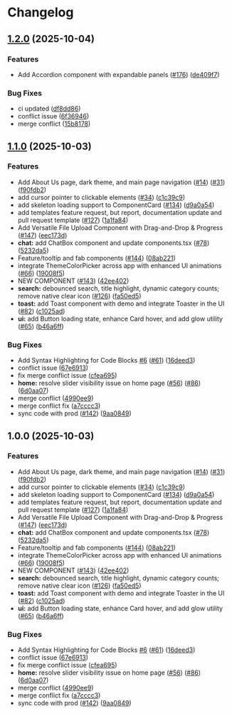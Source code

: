 # Changelog

## [1.2.0](https://github.com/fahimahammed/DevUI/compare/devui-v1.1.0...devui-v1.2.0) (2025-10-04)


### Features

* Add Accordion component with expandable panels ([#176](https://github.com/fahimahammed/DevUI/issues/176)) ([de409f7](https://github.com/fahimahammed/DevUI/commit/de409f7984f47bd9f25f7d46043776447ea9c97d))


### Bug Fixes

* ci updated ([df8dd86](https://github.com/fahimahammed/DevUI/commit/df8dd86871d1661e07e2d54b6b74f4fc7cd10a77))
* conflict issue ([6f36946](https://github.com/fahimahammed/DevUI/commit/6f36946ef078d341d17d7192be6d226b6dc04e74))
* merge conflict ([15b8178](https://github.com/fahimahammed/DevUI/commit/15b8178a478a0151e6c911fd5fc0bed791d364f4))

## [1.1.0](https://github.com/fahimahammed/DevUI/compare/devui-v1.0.0...devui-v1.1.0) (2025-10-03)


### Features

* Add About Us page, dark theme, and main page navigation ([#14](https://github.com/fahimahammed/DevUI/issues/14)) ([#31](https://github.com/fahimahammed/DevUI/issues/31)) ([f90fdb2](https://github.com/fahimahammed/DevUI/commit/f90fdb2724cfcab723ad6ef7db99682a68dc3a2b))
* add cursor pointer to clickable elements ([#34](https://github.com/fahimahammed/DevUI/issues/34)) ([c1c39c9](https://github.com/fahimahammed/DevUI/commit/c1c39c9612d534cab51f4d2061d72642f2d9e78e))
* add skeleton loading support to ComponentCard ([#134](https://github.com/fahimahammed/DevUI/issues/134)) ([d9a0a54](https://github.com/fahimahammed/DevUI/commit/d9a0a54ac78cf1481e0b24f79657dc9a7994a3e7))
* add templates feature request, but report, documentation update and pull request template ([#127](https://github.com/fahimahammed/DevUI/issues/127)) ([1a1fa84](https://github.com/fahimahammed/DevUI/commit/1a1fa84def19f5028a4cace4242a2c2f84c9edf3))
* Add Versatile File Upload Component with Drag-and-Drop & Progress ([#147](https://github.com/fahimahammed/DevUI/issues/147)) ([eec173d](https://github.com/fahimahammed/DevUI/commit/eec173d7acbaf1644e01e221b7c0498b8a373e96))
* **chat:** add ChatBox component and update components.tsx ([#78](https://github.com/fahimahammed/DevUI/issues/78)) ([5232da5](https://github.com/fahimahammed/DevUI/commit/5232da5761bc17df2efeb1d58c3b7d1b8d609ba6))
* Feature/tooltip and fab components ([#144](https://github.com/fahimahammed/DevUI/issues/144)) ([08ab221](https://github.com/fahimahammed/DevUI/commit/08ab221118b8c6bcaa736f0eb5073758a047c28d))
* integrate ThemeColorPicker across app with enhanced UI animations ([#66](https://github.com/fahimahammed/DevUI/issues/66)) ([19008f5](https://github.com/fahimahammed/DevUI/commit/19008f5a96bdc8c57c4c0b305b80e90b13efe483))
* NEW COMPONENT ([#143](https://github.com/fahimahammed/DevUI/issues/143)) ([42ee402](https://github.com/fahimahammed/DevUI/commit/42ee4026e1cd9a54188e975674bf8b1d5b75f7eb))
* **search:** debounced search, title highlight, dynamic category counts; remove native clear icon ([#126](https://github.com/fahimahammed/DevUI/issues/126)) ([fa50ed5](https://github.com/fahimahammed/DevUI/commit/fa50ed556099cd9b10932a9fa728e491312661d8))
* **toast:** add Toast component with demo and integrate Toaster in the UI ([#82](https://github.com/fahimahammed/DevUI/issues/82)) ([c1025ad](https://github.com/fahimahammed/DevUI/commit/c1025ad274aeb05118dbbd9bab3c77002b0cb222))
* **ui:** add Button loading state, enhance Card hover, and add glow utility ([#65](https://github.com/fahimahammed/DevUI/issues/65)) ([b46a6ff](https://github.com/fahimahammed/DevUI/commit/b46a6ff2717400fc86c92ba06ad85f0ab7f7d053))


### Bug Fixes

* Add Syntax Highlighting for Code Blocks [#6](https://github.com/fahimahammed/DevUI/issues/6) ([#61](https://github.com/fahimahammed/DevUI/issues/61)) ([16deed3](https://github.com/fahimahammed/DevUI/commit/16deed3a357765ea0a2d5a5bdbf154614070eb58))
* conflict issue ([67e6913](https://github.com/fahimahammed/DevUI/commit/67e6913db58b5ea2c51e72ba218e15afbc667762))
* fix merge conflict issue ([cfea695](https://github.com/fahimahammed/DevUI/commit/cfea6956d0209c217d4349048d4393f746f6ecea))
* **home:** resolve slider visibility issue on home page ([#56](https://github.com/fahimahammed/DevUI/issues/56)) ([#86](https://github.com/fahimahammed/DevUI/issues/86)) ([6d0aa07](https://github.com/fahimahammed/DevUI/commit/6d0aa07bb0503d2916215d415a2ccf2ce727061b))
* merge conflict ([4990ee9](https://github.com/fahimahammed/DevUI/commit/4990ee91c9a86ab5a153e5c17c283093bef921c6))
* merge conflict fix ([a7cccc3](https://github.com/fahimahammed/DevUI/commit/a7cccc3a31bcd9589bd315abf84223ff6af85cc0))
* sync code with prod  ([#142](https://github.com/fahimahammed/DevUI/issues/142)) ([9aa0849](https://github.com/fahimahammed/DevUI/commit/9aa0849e463740a458080dbc96c220568335c6ec))

## 1.0.0 (2025-10-03)


### Features

* Add About Us page, dark theme, and main page navigation ([#14](https://github.com/fahimahammed/DevUI/issues/14)) ([#31](https://github.com/fahimahammed/DevUI/issues/31)) ([f90fdb2](https://github.com/fahimahammed/DevUI/commit/f90fdb2724cfcab723ad6ef7db99682a68dc3a2b))
* add cursor pointer to clickable elements ([#34](https://github.com/fahimahammed/DevUI/issues/34)) ([c1c39c9](https://github.com/fahimahammed/DevUI/commit/c1c39c9612d534cab51f4d2061d72642f2d9e78e))
* add skeleton loading support to ComponentCard ([#134](https://github.com/fahimahammed/DevUI/issues/134)) ([d9a0a54](https://github.com/fahimahammed/DevUI/commit/d9a0a54ac78cf1481e0b24f79657dc9a7994a3e7))
* add templates feature request, but report, documentation update and pull request template ([#127](https://github.com/fahimahammed/DevUI/issues/127)) ([1a1fa84](https://github.com/fahimahammed/DevUI/commit/1a1fa84def19f5028a4cace4242a2c2f84c9edf3))
* Add Versatile File Upload Component with Drag-and-Drop & Progress ([#147](https://github.com/fahimahammed/DevUI/issues/147)) ([eec173d](https://github.com/fahimahammed/DevUI/commit/eec173d7acbaf1644e01e221b7c0498b8a373e96))
* **chat:** add ChatBox component and update components.tsx ([#78](https://github.com/fahimahammed/DevUI/issues/78)) ([5232da5](https://github.com/fahimahammed/DevUI/commit/5232da5761bc17df2efeb1d58c3b7d1b8d609ba6))
* Feature/tooltip and fab components ([#144](https://github.com/fahimahammed/DevUI/issues/144)) ([08ab221](https://github.com/fahimahammed/DevUI/commit/08ab221118b8c6bcaa736f0eb5073758a047c28d))
* integrate ThemeColorPicker across app with enhanced UI animations ([#66](https://github.com/fahimahammed/DevUI/issues/66)) ([19008f5](https://github.com/fahimahammed/DevUI/commit/19008f5a96bdc8c57c4c0b305b80e90b13efe483))
* NEW COMPONENT ([#143](https://github.com/fahimahammed/DevUI/issues/143)) ([42ee402](https://github.com/fahimahammed/DevUI/commit/42ee4026e1cd9a54188e975674bf8b1d5b75f7eb))
* **search:** debounced search, title highlight, dynamic category counts; remove native clear icon ([#126](https://github.com/fahimahammed/DevUI/issues/126)) ([fa50ed5](https://github.com/fahimahammed/DevUI/commit/fa50ed556099cd9b10932a9fa728e491312661d8))
* **toast:** add Toast component with demo and integrate Toaster in the UI ([#82](https://github.com/fahimahammed/DevUI/issues/82)) ([c1025ad](https://github.com/fahimahammed/DevUI/commit/c1025ad274aeb05118dbbd9bab3c77002b0cb222))
* **ui:** add Button loading state, enhance Card hover, and add glow utility ([#65](https://github.com/fahimahammed/DevUI/issues/65)) ([b46a6ff](https://github.com/fahimahammed/DevUI/commit/b46a6ff2717400fc86c92ba06ad85f0ab7f7d053))


### Bug Fixes

* Add Syntax Highlighting for Code Blocks [#6](https://github.com/fahimahammed/DevUI/issues/6) ([#61](https://github.com/fahimahammed/DevUI/issues/61)) ([16deed3](https://github.com/fahimahammed/DevUI/commit/16deed3a357765ea0a2d5a5bdbf154614070eb58))
* conflict issue ([67e6913](https://github.com/fahimahammed/DevUI/commit/67e6913db58b5ea2c51e72ba218e15afbc667762))
* fix merge conflict issue ([cfea695](https://github.com/fahimahammed/DevUI/commit/cfea6956d0209c217d4349048d4393f746f6ecea))
* **home:** resolve slider visibility issue on home page ([#56](https://github.com/fahimahammed/DevUI/issues/56)) ([#86](https://github.com/fahimahammed/DevUI/issues/86)) ([6d0aa07](https://github.com/fahimahammed/DevUI/commit/6d0aa07bb0503d2916215d415a2ccf2ce727061b))
* merge conflict ([4990ee9](https://github.com/fahimahammed/DevUI/commit/4990ee91c9a86ab5a153e5c17c283093bef921c6))
* merge conflict fix ([a7cccc3](https://github.com/fahimahammed/DevUI/commit/a7cccc3a31bcd9589bd315abf84223ff6af85cc0))
* sync code with prod  ([#142](https://github.com/fahimahammed/DevUI/issues/142)) ([9aa0849](https://github.com/fahimahammed/DevUI/commit/9aa0849e463740a458080dbc96c220568335c6ec))
